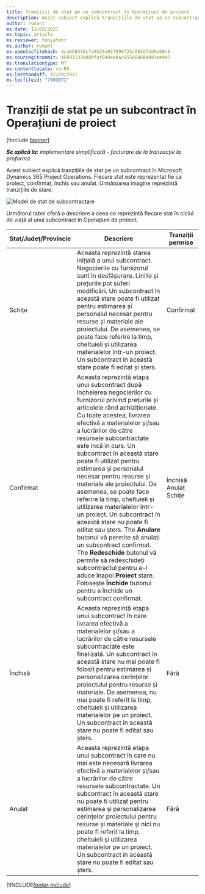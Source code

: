 ```yaml
---
title: Tranziții de stat pe un subcontract în Operațiuni de proiect
description: Acest subiect explică tranzițiile de stat pe un subcontract în Microsoft Dynamics 365 Project Operations pe măsură ce subcontractul este creat, executat și închis.
author: rumant
ms.date: 12/03/2021
ms.topic: article
ms.reviewer: tonyafehr
ms.author: rumant
ms.openlocfilehash: 4ca658440c7a9b29a927098f24c092d72d9eb0c9
ms.sourcegitcommit: 45893132bd8bfaf944ee0ac855484684dd1ee945
ms.translationtype: MT
ms.contentlocale: ro-RO
ms.lasthandoff: 12/09/2021
ms.locfileid: "7903071"
---
```

# <a name="state-transitions-on-a-subcontract-in-project-operations"></a>Tranziții de stat pe un subcontract în Operațiuni de proiect

[!include [banner](../../includes/dataverse-preview.md)]

_**Se aplică la:** implementare simplificată - facturare de la tranzacție la proforma_

Acest subiect explică tranzițiile de stat pe un subcontract în Microsoft Dynamics 365 Project Operations. Fiecare stat este reprezentat fie ca proiect, confirmat, închis sau anulat. Următoarea imagine reprezintă tranzițiile de stare.

![Model de stat de subcontractare](../media/SubconStates.png)  

Următorul tabel oferă o descriere a ceea ce reprezintă fiecare stat în ciclul de viață al unui subcontract în Operațiuni de proiect.

| Stat/Județ/Provincie | Descriere | Tranziții permise |
| --- | --- | --- |
| Schițe | Aceasta reprezintă starea inițială a unui subcontract. Negocierile cu furnizorul sunt în desfășurare. Liniile și prețurile pot suferi modificări. Un subcontract în această stare poate fi utilizat pentru estimarea și personalul necesar pentru resurse și materiale ale proiectului. De asemenea, se poate face referire la timp, cheltuieli și utilizarea materialelor într-un proiect. Un subcontract în această stare poate fi editat și șters. | Confirmat |
| Confirmat | Aceasta reprezintă etapa unui subcontract după încheierea negocierilor cu furnizorul privind prețurile și articolele rând achiziționate. Cu toate acestea, livrarea efectivă a materialelor și/sau a lucrărilor de către resursele subcontractate este încă în curs. Un subcontract în această stare poate fi utilizat pentru estimarea și personalul necesar pentru resurse și materiale ale proiectului. De asemenea, se poate face referire la timp, cheltuieli și utilizarea materialelor într-un proiect. Un subcontract în această stare nu poate fi editat sau șters. The **Anulare** butonul vă permite să anulați un subcontract confirmat. The **Redeschide** butonul vă permite să redeschideți subcontractul pentru a-l aduce înapoi **Proiect** stare. Folosește **Închide** butonul pentru a închide un subcontract confirmat. | Închisă <br> Anulat <br> Schițe |
| Închisă | Aceasta reprezintă etapa unui subcontract în care livrarea efectivă a materialelor și/sau a lucrărilor de către resursele subcontractate este finalizată. Un subcontract în această stare nu mai poate fi folosit pentru estimarea și personalizarea cerințelor proiectului pentru resurse și materiale. De asemenea, nu mai poate fi referit la timp, cheltuieli și utilizarea materialelor pe un proiect. Un subcontract în această stare nu poate fi editat sau șters. | Fără |
| Anulat | Aceasta reprezintă etapa unui subcontract în care nu mai este necesară livrarea efectivă a materialelor și/sau a lucrărilor de către resursele subcontractate. Un subcontract în această stare nu poate fi utilizat pentru estimarea și personalizarea cerințelor proiectului pentru resurse și materiale și nici nu poate fi referit la timp, cheltuieli și utilizarea materialelor pe un proiect. Un subcontract în această stare nu poate fi editat sau șters. | Fără |


[!INCLUDE[footer-include](../../includes/footer-banner.md)]
